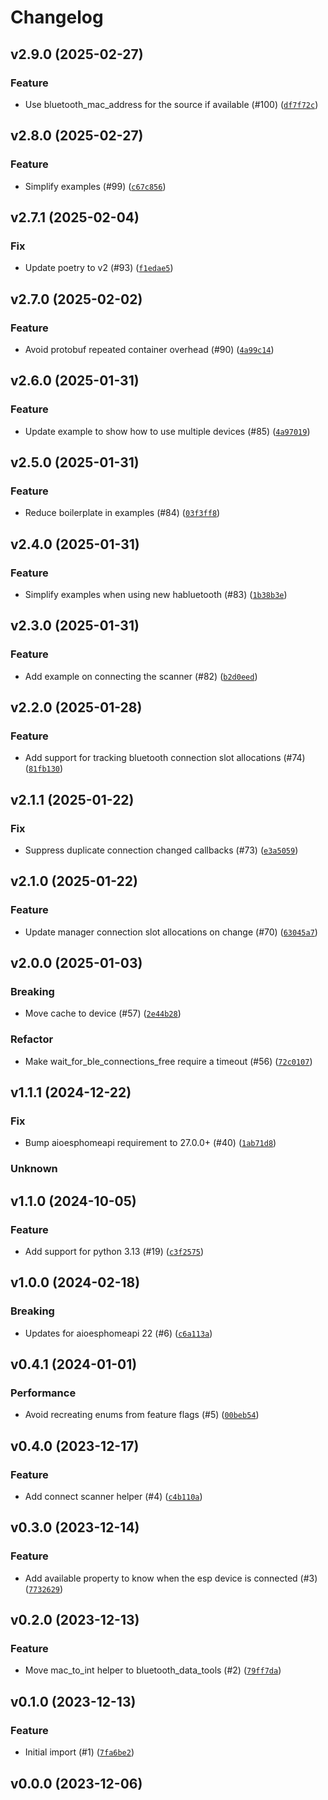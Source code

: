 # Changelog

## v2.9.0 (2025-02-27)

### Feature


- Use bluetooth_mac_address for the source if available (#100) ([`df7f72c`](https://github.com/Bluetooth-Devices/bleak-esphome/commit/df7f72c18234ab95f2fcdc4322bab35d2065294c))


## v2.8.0 (2025-02-27)

### Feature


- Simplify examples (#99) ([`c67c856`](https://github.com/Bluetooth-Devices/bleak-esphome/commit/c67c856207724f7ea81fd2f924a3f9940ddd58d8))


## v2.7.1 (2025-02-04)

### Fix


- Update poetry to v2 (#93) ([`f1edae5`](https://github.com/Bluetooth-Devices/bleak-esphome/commit/f1edae54bba1320c6f8292e837f14720baa79f13))


## v2.7.0 (2025-02-02)

### Feature


- Avoid protobuf repeated container overhead (#90) ([`4a99c14`](https://github.com/Bluetooth-Devices/bleak-esphome/commit/4a99c14613c3243716e237d53816d821b12de2f4))


## v2.6.0 (2025-01-31)

### Feature


- Update example to show how to use multiple devices (#85) ([`4a97019`](https://github.com/Bluetooth-Devices/bleak-esphome/commit/4a97019bcf8baa7bfd4894d643d3f6c300de7603))


## v2.5.0 (2025-01-31)

### Feature


- Reduce boilerplate in examples (#84) ([`03f3ff8`](https://github.com/Bluetooth-Devices/bleak-esphome/commit/03f3ff83d8f5719a53628d542a47e71988eb4599))


## v2.4.0 (2025-01-31)

### Feature


- Simplify examples when using new habluetooth (#83) ([`1b38b3e`](https://github.com/Bluetooth-Devices/bleak-esphome/commit/1b38b3ef5f95b9df3fc3d71b123dadacd451852d))


## v2.3.0 (2025-01-31)

### Feature


- Add example on connecting the scanner (#82) ([`b2d0eed`](https://github.com/Bluetooth-Devices/bleak-esphome/commit/b2d0eedb5e22a448d41c2e65cfc4998a3e3972e2))


## v2.2.0 (2025-01-28)

### Feature


- Add support for tracking bluetooth connection slot allocations (#74) ([`81fb130`](https://github.com/Bluetooth-Devices/bleak-esphome/commit/81fb13001bf919962a26c51045c8acf4fd87f536))


## v2.1.1 (2025-01-22)

### Fix


- Suppress duplicate connection changed callbacks (#73) ([`e3a5059`](https://github.com/Bluetooth-Devices/bleak-esphome/commit/e3a505964ca3670e8f99450a4e33761026a5581b))


## v2.1.0 (2025-01-22)

### Feature


- Update manager connection slot allocations on change (#70) ([`63045a7`](https://github.com/Bluetooth-Devices/bleak-esphome/commit/63045a777088f28dded3c8e9f0a9959158af2348))


## v2.0.0 (2025-01-03)

### Breaking


- Move cache to device (#57) ([`2e44b28`](https://github.com/Bluetooth-Devices/bleak-esphome/commit/2e44b284bc92967ccf1124dc9a78a9e04f0fb1f5))


### Refactor


- Make wait_for_ble_connections_free require a timeout (#56) ([`72c0107`](https://github.com/Bluetooth-Devices/bleak-esphome/commit/72c01078ed75686a8a6bd1ab0ed8243b0e69f99c))


## v1.1.1 (2024-12-22)

### Fix


- Bump aioesphomeapi requirement to 27.0.0+ (#40) ([`1ab71d8`](https://github.com/Bluetooth-Devices/bleak-esphome/commit/1ab71d812945c4d361272126b1c8bde68f171416))


### Unknown



## v1.1.0 (2024-10-05)

### Feature


- Add support for python 3.13 (#19) ([`c3f2575`](https://github.com/Bluetooth-Devices/bleak-esphome/commit/c3f2575c9b942c1d89fb0f804b943678a6e75044))


## v1.0.0 (2024-02-18)

### Breaking


- Updates for aioesphomeapi 22 (#6) ([`c6a113a`](https://github.com/Bluetooth-Devices/bleak-esphome/commit/c6a113a95313a22e47ccb6a1fda8c6e2e4b32850))


## v0.4.1 (2024-01-01)

### Performance


- Avoid recreating enums from feature flags (#5) ([`00beb54`](https://github.com/Bluetooth-Devices/bleak-esphome/commit/00beb54db075768069d9b48c1244866d2d402db2))


## v0.4.0 (2023-12-17)

### Feature


- Add connect scanner helper (#4) ([`c4b110a`](https://github.com/Bluetooth-Devices/bleak-esphome/commit/c4b110a6f3301af2d7a4bded236e2f5036a0d598))


## v0.3.0 (2023-12-14)

### Feature


- Add available property to know when the esp device is connected (#3) ([`7732629`](https://github.com/Bluetooth-Devices/bleak-esphome/commit/773262937fe106c573077a1f1d43156f00579f64))


## v0.2.0 (2023-12-13)

### Feature


- Move mac_to_int helper to bluetooth_data_tools (#2) ([`79ff7da`](https://github.com/Bluetooth-Devices/bleak-esphome/commit/79ff7da11cd360becf0e4c69c41c630d47b6fa13))


## v0.1.0 (2023-12-13)

### Feature


- Initial import (#1) ([`7fa6be2`](https://github.com/Bluetooth-Devices/bleak-esphome/commit/7fa6be28a475781ebd90e7e0060bb0890b68b29b))


## v0.0.0 (2023-12-06)
